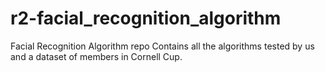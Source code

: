 # r2-facial_recognition_algorithm
Facial Recognition Algorithm repo
Contains all the algorithms tested by us and a dataset of members in Cornell Cup.
